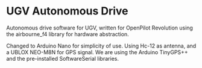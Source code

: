 # UGV Autonomous Drive
Autonomous drive software for UGV, written for OpenPilot Revolution using the airbourne_f4 library for hardware abstraction.

Changed to Arduino Nano for simplicity of use. Using Hc-12 as antenna, and a UBLOX NEO-M8N for GPS signal. We are using the Arduino TinyGPS++ and the pre-installed SoftwareSerial libraries. 
